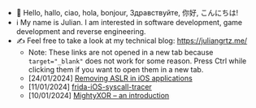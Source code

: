- 👋 Hello, hallo, ciao, hola, bonjour, Здравствуйте, 你好, こんにちは!
- ℹ️ My name is Julian. I am interested in software development, game development and reverse engineering.
- ✍️ Feel free to take a look at my technical blog: https://juliangrtz.me/
  - Note: These links are not opened in a new tab because `target="_blank"` does not work for some reason. Press Ctrl while clicking them if you want to open them in a new tab.
  - [24/01/2024] <a href="https://juliangrtz.me/2024/01/24/removepie/" target="_blank">Removing ASLR in iOS applications</a>
  - [11/01/2024] <a href="https://juliangrtz.me/2024/01/11/frida-ios-syscall-tracer/" target="_blank">frida-iOS-syscall-tracer</a>
  - [10/01/2024] <a href="https://juliangrtz.me/2024/01/10/mightyxor/" target="_blank">MightyXOR – an introduction</a>

<!---
<br>

[![My GitHub stats](https://github-readme-stats.vercel.app/api?username=juliangrtz&show_icons=true&theme=dracula#gh-dark-mode-only)](https://github.com/anuraghazra/github-readme-stats)

![](https://komarev.com/ghpvc/?username=juliangrtz&label=short+profileViews+=);
--->
